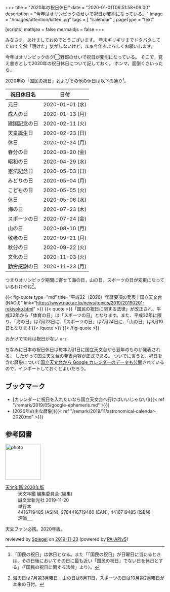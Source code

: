 +++
title = "2020年の祝日休日"
date =  "2020-01-01T06:51:58+09:00"
description = "今年はオリンピックのせいで祝日が変則になっている。"
image = "/images/attention/kitten.jpg"
tags = [ "calendar" ]
pageType = "text"

[scripts]
  mathjax = false
  mermaidjs = false
+++

みなさま，あけましておめでとうございます。
年末ギリギリまでドタバタしてたので全然「明けた」気がしないけど，まぁ今年もよろしくお願いします。

今年はオリンピックのク◯野郎のせいで祝日が変則になっている。
そこで，覚え書きとして2020年の祝日休日について記しておく。
ホンマ，面倒くさいったら...

2020年の「国民の祝日」およびその他の休日は以下の通り[^hd1]。

[^hd1]: 「国民の祝日」は休日となる。また「「国民の祝日」が日曜日に当たるときは、その日後においてその日に最も近い「国民の祝日」でない日を休日とする」（「国民の祝日に関する法律」より）。

| 祝日休日名 | 日付            |
| ----------------- | --------------- |
| 元日              | 2020-01-01 (水) |
| 成人の日          | 2020-01-13 (月) |
| 建国記念の日      | 2020-02-11 (火) |
| 天皇誕生日        | 2020-02-23 (日) |
| 休日              | 2020-02-24 (月) |
| 春分の日          | 2020-03-20 (金) |
| 昭和の日          | 2020-04-29 (水) |
| 憲法記念日        | 2020-05-03 (日) |
| みどりの日        | 2020-05-04 (月) |
| こどもの日        | 2020-05-05 (火) |
| 休日              | 2020-05-06 (水) |
| 海の日            | 2020-07-23 (木) |
| スポーツの日      | 2020-07-24 (金) |
| 山の日            | 2020-08-10 (月) |
| 敬老の日          | 2020-09-21 (月) |
| 秋分の日          | 2020-09-22 (火) |
| 文化の日          | 2020-11-03 (火) |
| 勤労感謝の日      | 2020-11-23 (月) |

つまりオリンピック期間に寄せて海の日，山の日，スポーツの日が変更になっているわけやね[^hd2]。

[^hd2]: 海の日は7月第3月曜日，山の日は8月11日，スポーツの日は10月第2月曜日が本来の日付。

{{< fig-quote type="md" title="平成32（2020）年暦要項の発表 | 国立天文台(NAOJ)" link="https://www.nao.ac.jp/news/topics/2019/20190201-rekiyoko.html" >}}
{{< quote >}}「国民の祝日に関する法律」が改正され、平成32年から「体育の日」は「スポーツの日」となります。また、平成32年に限り、「海の日」は7月23日に、「スポーツの日」は7月24日に、「山の日」は8月10日となります{{< /quote >}}
{{< /fig-quote >}}

おかげで10月は祝日がない `orz`

ちなみに日本の祝日休日は毎年2月1日に国立天文台から翌年のものが発表される。
したがって国立天文台の発表内容が正式である。
ついでに言うと，祝日を含む暦象について[国立天文台から Google カレンダーのデータも公開](https://eco.mtk.nao.ac.jp/koyomi/ "国立天文台 天文情報センター 暦計算室")されているので，インポートしておくとよいだろう。

## ブックマーク

- [カレンダーに祝日を入れたいなら国立天文台へ行けばいいじゃない]({{< ref "/remark/2019/05/google-ephemeris.md" >}})
- [2020年の主な暦象]({{< ref "/remark/2019/11/astronomical-calendar-2020.md" >}})

## 参考図書

<div class="hreview">
  <div class="photo"><a class="item url" href="https://www.amazon.co.jp/dp/4416719485?tag=baldandersinf-22&linkCode=ogi&th=1&psc=1"><img src="https://m.media-amazon.com/images/I/41aDY33z67L._SL160_.jpg" width="112" alt="photo"></a></div>
  <dl class="fn">
    <dt><a href="https://www.amazon.co.jp/dp/4416719485?tag=baldandersinf-22&linkCode=ogi&th=1&psc=1">天文年鑑 2020年版</a></dt>
    <dd>天文年鑑 編集委員会 (編集)</dd>
    <dd>誠文堂新光社 2019-11-20</dd>
    <dd>単行本</dd>
    <dd>4416719485 (ASIN), 9784416719480 (EAN), 4416719485 (ISBN)</dd>
    <dd>評価<abbr class="rating fa-sm" title="5">&nbsp;<i class="fas fa-star"></i>&nbsp;<i class="fas fa-star"></i>&nbsp;<i class="fas fa-star"></i>&nbsp;<i class="fas fa-star"></i>&nbsp;<i class="fas fa-star"></i></abbr></dd>
  </dl>
  <p class="description">天文ファン必携。2020年版。</p>
  <p class="powered-by">reviewed by <a href='#maker' class='reviewer'>Spiegel</a> on <abbr class="dtreviewed" title="2019-11-23">2019-11-23</abbr> (powered by <a href="https://affiliate.amazon.co.jp/assoc_credentials/home">PA-APIv5</a>)</p>
</div>
